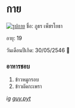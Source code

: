 # กาย
[![รูปกาย](https://cdn.discordapp.com/attachments/1009828568165011654/1011247235780051034/unknown.png)](https://www.instagram.com/guy.pyt/?hl=th)
ชื่อ: ภูธร เพ็ชรโยธา

อายุ: 19

วันเดือนปีเกิด: 30/05/2546 🎂

### อาหารชอบ
1. ข้าวหมูกรอบ 
2. ข้าวผัดกะเพรา

*ig  [guy.pyt](https://www.instagram.com/guy.pyt/?hl=th)*
